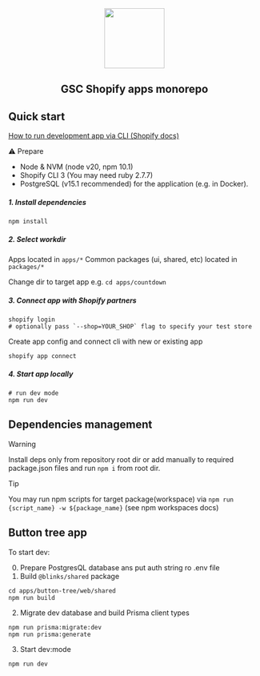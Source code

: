 <div align="center">
  <img src="https://assets.getsitecontrol.com/prod2/images/cover-logo.png?rev=14c97d7ac6" width="120" height="120">
  <h2>GSC Shopify apps monorepo</h2>
</div>

## Quick start

[How to run development app via CLI (Shopify docs)](https://shopify.dev/docs/apps/tools/cli/existing)

⚠️ Prepare

- Node & NVM (node v20, npm 10.1)
- Shopify CLI 3 (You may need ruby 2.7.7)
- PostgreSQL (v15.1 recommended) for the application (e.g. in Docker).

##### 1. Install dependencies

```shell
npm install
```

##### 2. Select workdir

Apps located in `apps/*`
Common packages (ui, shared, etc) located in `packages/*`

Change dir to target app e.g. `cd apps/countdown`

##### 3. Connect app with Shopify partners

```shell
shopify login
# optionally pass `--shop=YOUR_SHOP` flag to specify your test store
```

Create app config and connect cli with new or existing app

```shell
shopify app connect
```

##### 4. Start app locally

```shell
# run dev mode
npm run dev
```

## Dependencies management

> [!WARNING]
> Install deps only from repository root dir or add manually to required package.json files and run `npm i` from root dir.

> [!TIP]
> You may run npm scripts for target package(workspace) via `npm run {script_name} -w ${package_name}` (see npm workspaces docs)

## Button tree app

To start dev:

0. Prepare PostgresQL database ans put auth string ro .env file
1. Build `@blinks/shared` package

```shell
cd apps/button-tree/web/shared
npm run build
```

2. Migrate dev database and build Prisma client types

```shell
npm run prisma:migrate:dev
npm run prisma:generate
```

3. Start dev:mode

```shell
npm run dev
```
